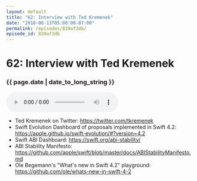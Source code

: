 ```yaml
---
layout: default
title: "62: Interview with Ted Kremenek"
date: "2018-06-13T05:00:00-07:00"
permalink: /episodes/839af3db/
episode_id: 839af3db
---
```


# 62: Interview with Ted Kremenek

### {{ page.date | date_to_long_string }}

<audio controls><source src="/audio/839af3db.mp3" type="audio/mpeg"></audio>
<br/>
- Ted Kremenek on Twitter: https://twitter.com/tkremenek
- Swift Evolution Dashboard of proposals implemented in Swift 4.2: https://apple.github.io/swift-evolution/#?version=4.2
- Swift ABI Dashboard: https://swift.org/abi-stability/
- ABI Stability Manifesto: https://github.com/apple/swift/blob/master/docs/ABIStabilityManifesto.md
- Ole Begemann's "What's new in Swift 4.2" playground: https://github.com/ole/whats-new-in-swift-4-2
